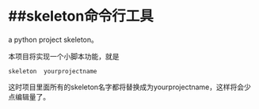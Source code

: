 ##skeleton命令行工具
========

a python project skeleton。

本项目将实现一个小脚本功能，就是

    skeleton  yourprojectname
    
这时项目里面所有的skeleton名字都将替换成为yourprojectname，这样将会少点编辑量了。
